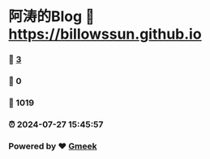# 阿涛的Blog :link: https://billowssun.github.io 
### :page_facing_up: [3](https://billowssun.github.io/tag.html) 
### :speech_balloon: 0 
### :hibiscus: 1019 
### :alarm_clock: 2024-07-27 15:45:57 
### Powered by :heart: [Gmeek](https://github.com/Meekdai/Gmeek)
